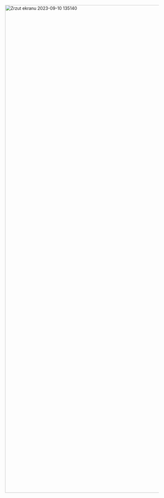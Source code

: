 <img width="1600" alt="Zrzut ekranu 2023-09-10 135140" src="https://github.com/julekwinn/Roll-The-Dice/assets/126665165/50c31623-e673-46e3-ab0c-5de7c1745dee">
